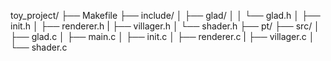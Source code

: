 toy_project/
├── Makefile
├── include/
│   ├── glad/
│   │   └── glad.h
│   ├── init.h
│   ├── renderer.h
|   ├── villager.h
│   └── shader.h
├── pt/
├── src/
│   ├── glad.c
│   ├── main.c
│   ├── init.c
│   ├── renderer.c
|   ├── villager.c
│   └── shader.c

